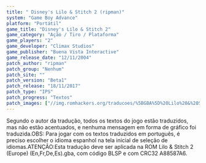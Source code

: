 ```yaml
---
title: " Disney's Lilo & Stitch 2 (ripman)"
system: "Game Boy Advance"
platform: "Portátil"
game_title: "Disney's Lilo & Stitch 2"
game_category: "Ação / Tiro / Plataforma"
game_players: "2"
game_developer: "Climax Studios"
game_publisher: "Buena Vista Interactive"
game_release_date: "12/11/2004"
patch_author: "ripman"
patch_group: "Nenhum"
patch_site: ""
patch_version: "Beta1"
patch_release: "18/11/2017"
patch_type: "IPS"
patch_progress: "Textos"
patch_images: ["//img.romhackers.org/traducoes/%5BGBA%5D%20Lilo%20&%20Stitch%202%20-%20ripman%20-%201.png","//img.romhackers.org/traducoes/%5BGBA%5D%20Lilo%20&%20Stitch%202%20-%20ripman%20-%202.png","//img.romhackers.org/traducoes/%5BGBA%5D%20Lilo%20&%20Stitch%202%20-%20ripman%20-%203.png"]
---
```

Segundo o autor da tradução, todos os textos do jogo estão traduzidos, mas não estão acentuados, e nenhuma mensagem em forma de gráfico foi traduzida.OBS: Para jogar com os textos traduzidos em português, é preciso escolher o idioma espanhol na tela inicial de seleção de idiomas.ATENÇÃO:Esta tradução deve ser aplicada na ROM Lilo & Stitch 2 (Europe) (En,Fr,De,Es).gba, com código BLSP e com CRC32 A88587A6.